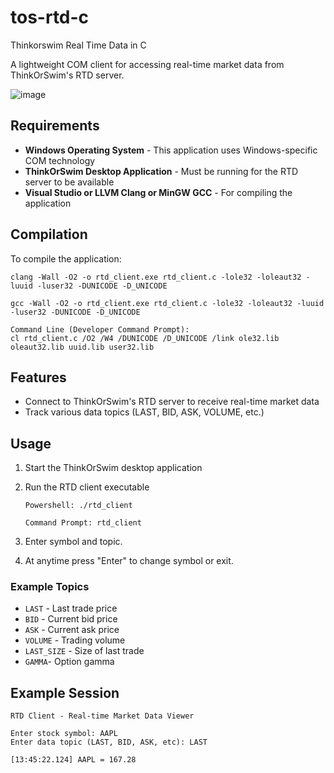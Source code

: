 # tos-rtd-c
Thinkorswim Real Time Data in C

A lightweight COM client for accessing real-time market data from ThinkOrSwim's RTD server.

![image](https://github.com/user-attachments/assets/d0849574-ccdf-43e2-811b-0d92f2e9854d)

## Requirements

- **Windows Operating System** - This application uses Windows-specific COM technology
- **ThinkOrSwim Desktop Application** - Must be running for the RTD server to be available
- **Visual Studio or LLVM Clang or MinGW GCC** - For compiling the application

## Compilation

To compile the application:

```
clang -Wall -O2 -o rtd_client.exe rtd_client.c -lole32 -loleaut32 -luuid -luser32 -DUNICODE -D_UNICODE

gcc -Wall -O2 -o rtd_client.exe rtd_client.c -lole32 -loleaut32 -luuid -luser32 -DUNICODE -D_UNICODE

Command Line (Developer Command Prompt):
cl rtd_client.c /O2 /W4 /DUNICODE /D_UNICODE /link ole32.lib oleaut32.lib uuid.lib user32.lib
```

## Features

- Connect to ThinkOrSwim's RTD server to receive real-time market data
- Track various data topics (LAST, BID, ASK, VOLUME, etc.)

## Usage

1. Start the ThinkOrSwim desktop application
2. Run the RTD client executable
    ```
    Powershell: ./rtd_client

    Command Prompt: rtd_client
    ```

3. Enter symbol and topic.
4. At anytime press "Enter" to change symbol or exit.

### Example Topics

- `LAST` - Last trade price
- `BID` - Current bid price
- `ASK` - Current ask price
- `VOLUME` - Trading volume
- `LAST_SIZE` - Size of last trade
- `GAMMA`- Option gamma

## Example Session

```
RTD Client - Real-time Market Data Viewer

Enter stock symbol: AAPL
Enter data topic (LAST, BID, ASK, etc): LAST

[13:45:22.124] AAPL = 167.28

```


